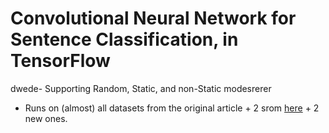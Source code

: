 # Convolutional Neural Network for Sentence Classification, in TensorFlow
dwede- Supporting Random, Static, and non-Static modesrerer
- Runs on (almost) all datasets from the original article + 2 srom [here](https://arxiv.org/abs/1510.03820) + 2 new ones. 

